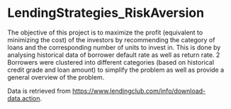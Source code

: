 # LendingStrategies_RiskAversion
The objective of this project is to maximize the profit (equivalent to minimizing the cost) of the investors by recommending the category of loans and the corresponding number of units to invest in. This is done by analysing historical data of borrower default rate as well as return rate.
2
Borrowers were clustered into different categories (based on historical credit grade and loan amount) to simplify the problem as well as provide a general overview of the problem.

Data is retrieved from https://www.lendingclub.com/info/download-data.action.
